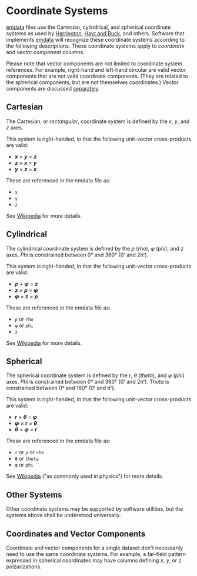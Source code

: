 # Coordinate Systems
[emdata][1] files use the Cartesian, cylindrical, and spherical coordinate systems as used by [Harrington][2], [Hayt and Buck][3], and others. Software that implements [emdata][1] will recognize these coordinate systems according to the following descriptions. These coordinate systems apply to _coordinate_ and _vector component_ columns.

Please note that vector components are not limited to coordinate system references. For example, right-hand and left-hand circular are valid vector components that are not valid coordinate components. (They are related to the spherical components, but are not themselves coordinates.) Vector components are discussed [separately][7].

## Cartesian
The Cartesian, or _rectangular_, coordinate system is defined by the _x_, _y_, and _z_ axes.

This system is right-handed, in that the following unit-vector cross-products are valid:
* **_x_** × **_y_** = **_z_**
* **_z_** × **_x_** = **_y_**
* **_y_** × **_z_** = **_x_**

These are referenced in the emdata file as:
* `x`
* `y`
* `z`

See [Wikipedia][4] for more details.

## Cylindrical
The cylindrical coordinate system is defined by the _ρ_ (_rho_), _φ_ (_phi_), and _z_ axes. _Phi_ is constrained between 0° and 360° (0ʳ and 2πʳ). 

This system is right-handed, in that the following unit-vector cross-products are valid:
* **_ρ_** × **_φ_** = **_z_**
* **_z_** × **_ρ_** = **_φ_**
* **_φ_** × **_z_** = **_ρ_**

These are referenced in the emdata file as:
* `ρ` or `rho`
* `φ` or `phi`
* `z`

See [Wikipedia][5] for more details.

## Spherical
The spherical coordinate system is defined by the _r_, _θ_ (_theta_), and _φ_ (_phi_) axes. _Phi_ is constrained between 0° and 360° (0ʳ and 2πʳ). _Theta_ is constrained between 0° and 180° (0ʳ and πʳ).

This system is right-handed, in that the following unit-vector cross-products are valid:
* **_r_** × **_θ_** = **_φ_**
* **_φ_** × **_r_** = **_θ_**
* **_θ_** × **_φ_** = **_r_**

These are referenced in the emdata file as:
* `r` or `ρ` or `rho`
* `θ` or `theta`
* `φ` or `phi`

See [Wikipedia][6] ("as commonly used in physics") for more details.

## Other Systems
Other coordinate systems may be supported by software utilities, but the systems above shall be understood universally.

## Coordinates and Vector Components
Coordinate and vector components for a single dataset don't necessarily need to use the same coordinate systems. For example, a far-field pattern expressed in spherical coordinates may have columns defining _x_, _y_, or _z_ polzarizations.

[1]:https://github.com/finitemobius/emdata
[2]:https://www.amazon.com/Time-Harmonic-Electromagnetic-Fields-Roger-Harrington/dp/047120806X
[3]:https://www.amazon.com/Engineering-Electromagnetics-William-Hayt/dp/0073380660
[4]:https://en.wikipedia.org/wiki/Cartesian_coordinate_system#Three_dimensions
[5]:https://en.wikipedia.org/wiki/Cylindrical_coordinate_system
[6]:https://en.wikipedia.org/wiki/Spherical_coordinate_system
[7]:vector_components.md